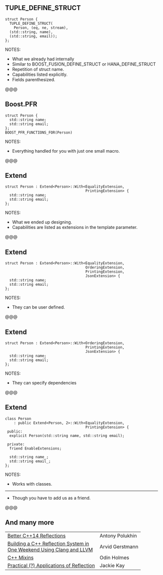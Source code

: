 ## TUPLE_DEFINE_STRUCT

```cc[]
struct Person {
  TUPLE_DEFINE_STRUCT(
    Person, (eq, ne, stream),
  (std::string, name),
  (std::string, email));
};
```

NOTES:

* What we already had internally
* Similar to BOOST_FUSION_DEFINE_STRUCT or HANA_DEFINE_STRUCT
* Repetition of struct name.
* Capabilities listed explicitly.
* Fields parenthesized.

@@@

## Boost.PFR

```cc[]
struct Person {
  std::string name;
  std::string email;
};
BOOST_PFR_FUNCTIONS_FOR(Person)
```

NOTES:

* Everything handled for you with just one small macro.

@@@

## Extend

```cc[]
struct Person : Extend<Person>::With<EqualityExtension,
                                     PrintingExtension> {
  std::string name;
  std::string email;
};
```

NOTES:

* What we ended up designing.
* Capabilities are listed as extensions in the template parameter.

@@@

## Extend

```cc[]
struct Person : Extend<Person>::With<EqualityExtension,
                                     OrderingExtension,
                                     PrintingExtension,
                                     JsonExtension> {
  std::string name;
  std::string email;
};
```

NOTES:

* They can be user defined.

@@@

## Extend

```cc[]
struct Person : Extend<Person>::With<OrderingExtension,
                                     PrintingExtension,
                                     JsonExtension> {
  std::string name;
  std::string email;
};
```

NOTES:

* They can specify dependencies

@@@

## Extend

```cc[|8]
class Person 
    : public Extend<Person, 2>::With<EqualityExtension,
                                     PrintingExtension> {
 public:
  explicit Person(std::string name, std::string email);

 private:
  friend EnableExtensions;

  std::string name_;
  std::string email_;
};
```

NOTES:

* Works with classes.

---

* Though you have to add us as a friend.

@@@

## And many more

|                                            |               |
|--------------------------------------------|---------------|
| [Better C++14 Reflections](https://youtu.be/UlNUNxLtBI0) | Antony Polukhin |
| [Building a C++ Reflection System in<br />One Weekend Using Clang and LLVM](https://youtu.be/XoYVeduK4yI) | Arvid Gerstmann |
| [C++ Mixins](https://youtu.be/VMOsz61Hg84) | Odin Holmes   |
| [Practical (?) Applications of Reflection](https://youtu.be/JrOJ012XxNg) | Jackie Kay |
<!-- .element style="font-size:24pt;" -->
